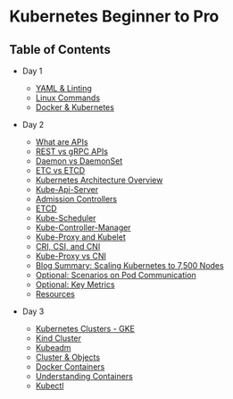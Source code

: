 # Kubernetes Beginner to Pro

## Table of Contents

- Day 1
  - [YAML & Linting](docs/day1/yaml_and_linting.md)
  - [Linux Commands](docs/day1/linux_commands.md)
  - [Docker & Kubernetes](docs/day1/docker_and_kubernetes.md)


- Day 2
  - [What are APIs](docs/day2/api.md)
  - [REST vs gRPC APIs](docs/day2/rest-grpc-api.md)
  - [Daemon vs DaemonSet](docs/day2/daemon-vs-daemonset.md)
  - [ETC vs ETCD](docs/day2/etc-vs-etcd.md)
  - [Kubernetes Architecture Overview](docs/day2/kubernetes-architecture-overview.md)
  - [Kube-Api-Server](docs/day2/kube-api-server.md)
  - [Admission Controllers](docs/day2/admission-controllers.md)
  - [ETCD](docs/day2/etcd.md)
  - [Kube-Scheduler](docs/day2/kube-scheduler.md)
  - [Kube-Controller-Manager](docs/day2/kube-controller-manager.md)
  - [Kube-Proxy and Kubelet](docs/day2/kube-proxy-and-kubelet.md)
  - [CRI, CSI, and CNI](docs/day2/cri-csi-cni.md)
  - [Kube-Proxy vs CNI](docs/day2/kube-proxy-vs-cni.md)
  - [Blog Summary: Scaling Kubernetes to 7,500 Nodes](docs/day2/scaling-kubernetes-to-7500-nodes-summary.md)
  - [Optional: Scenarios on Pod Communication](docs/day2/scenarios-on-pod-communication.md)
  - [Optional: Key Metrics](docs/day2/key-metrics.md)
  - [Resources](docs/day2/resources.md)

- Day 3
  - [Kubernetes Clusters - GKE](docs/day3/kubernetes-clusters.md)
  - [Kind Cluster](docs/day3/kind-cluster.md)
  - [Kubeadm](docs/day3/kubeadm.md)
  - [Cluster & Objects](docs/day3/cluster-and-objects.md)
  - [Docker Containers](docs/day3/docker-containers.md)
  - [Understanding Containers](docs/day3/understanding-containers.md)
  - [Kubectl](docs/day3/kubectl.md)
